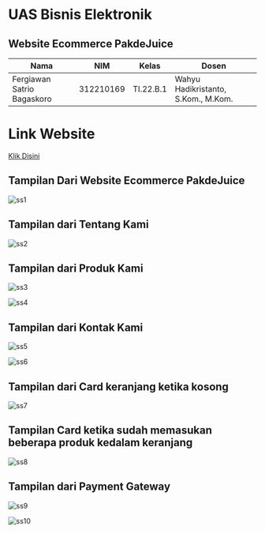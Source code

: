 # UAS Bisnis Elektronik
## Website Ecommerce PakdeJuice

|**Nama**|**NIM**|**Kelas**|**Dosen**|
|----|---|-----|------|
|Fergiawan Satrio Bagaskoro|312210169|TI.22.B.1|Wahyu Hadikristanto, S.Kom., M.Kom.|

# Link Website
[Klik Disini](www.pakdejuice.shop)

## Tampilan Dari Website Ecommerce PakdeJuice

![ss1](https://github.com/user-attachments/assets/a40c81f1-6077-413a-b0fd-9e305ccbd2af)

## Tampilan dari Tentang Kami

![ss2](https://github.com/user-attachments/assets/53080cbb-be8f-4331-8584-46eba9ce69e0)

## Tampilan dari Produk Kami
![ss3](https://github.com/user-attachments/assets/a662c82e-ae40-4ee1-b9b8-5e8b62341063)

![ss4](https://github.com/user-attachments/assets/c41c9353-678a-449a-84c1-a859bb6a6d08)

## Tampilan dari Kontak Kami
![ss5](https://github.com/user-attachments/assets/7ae2482b-1196-43fc-925c-caecbef545e0)

![ss6](https://github.com/user-attachments/assets/007a049c-b125-4bdd-bc48-fd2273be205f)

## Tampilan dari Card keranjang ketika kosong
![ss7](https://github.com/user-attachments/assets/50a293cd-3900-414f-b1da-c1b322180c9a)

## Tampilan Card ketika sudah memasukan beberapa produk kedalam keranjang
![ss8](https://github.com/user-attachments/assets/6d5b6c43-88d8-42bb-85ef-d6127cdd6469)

## Tampilan dari Payment Gateway
![ss9](https://github.com/user-attachments/assets/63333937-ab3c-497b-8614-a8d9a848bc6b)

![ss10](https://github.com/user-attachments/assets/c01bb8e9-7c3b-41f4-8d02-4aa94282ce19)


